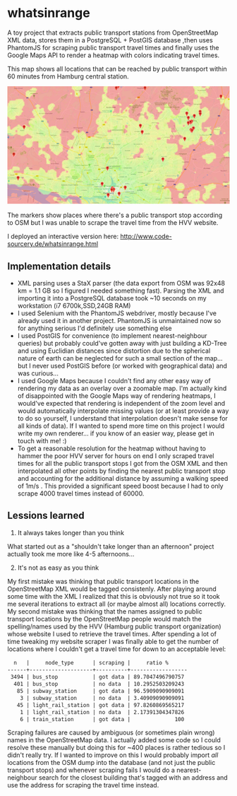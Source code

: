 # whatsinrange

A toy project that extracts public transport stations from OpenStreetMap XML data, stores them in a PostgreSQL + PostGIS database ,then uses PhantomJS for scraping public transport travel times and finally uses the Google Maps API to render a heatmap with colors indicating travel times.

This map shows all locations that can be reached by public transport within 60 minutes from Hamburg central station.

![screenshot](https://github.com/toby1984/whatsinrange/blob/master/screenshot.png?raw=true)

The markers show places where there's a public transport stop according to OSM but I was unable to scrape the travel time from the HVV website.

I deployed an interactive version here: http://www.code-sourcery.de/whatsinrange.html

## Implementation details

- XML parsing uses a StaX parser (the data export from OSM was 92x48 km = 1.1 GB so I figured I needed something fast). Parsing the XML and importing it into a PostgreSQL database took ~10 seconds on my workstation (i7 6700k,SSD,24GB RAM)
- I used Selenium with the PhantomJS webdriver, mostly because I've already used it in another project. PhantomJS is unmaintained now so for anything serious I'd definitely use something else
- I used PostGIS for convenience (to implement nearest-neighbour queries) but probably could've gotten away with just building a KD-Tree and using Euclidian distances since distortion due to the spherical nature of earth can be neglected for such a small section of the map... but I never used PostGIS before (or worked with geographical data) and was curious...
- I used Google Maps because I couldn't find any other easy way of rendering my data as an overlay over a zoomable map. I'm actually kind of disappointed with the Google Maps way of rendering heatmaps, I would've expected that rendering is independent of the zoom level and would automatically interpolate missing values (or at least provide a way to do so yourself, I understand that interpolation doesn't make sense for all kinds of data). If I wanted to spend more time on this project I would write my own renderer... if you know of an easier way, please get in touch with me! :)
- To get a reasonable resolution for the heatmap without having to hammer the poor HVV server for hours on end I only scraped travel times for all the public transport stops I got from the OSM XML and then interpolated all other points by finding the nearest public transport stop and accounting for the additional distance by assuming a walking speed of 1m/s . This provided a significant speed boost because I had to only scrape 4000 travel times instead of 60000. 

## Lessions learned

1. It always takes longer than you think

What started out as a "shouldn't take longer than an afternoon" project actually took me more like 4-5 afternoons...

2. It's not as easy as you think

My first mistake was thinking that public transport locations in the OpenStreetMap XML would be tagged consistenly. After playing around some time with the XML I realized that this is obviously not true so it took me several iterations to extract all (or maybe almost all) locations correctly.
My second mistake was thinking that the names assigned to public transport locations by the OpenStreetMap people would match the spelling/names used by the HVV (Hamburg public transport organization) whose website I used to retrieve the travel times. After spending a lot of time tweaking my website scraper I was finally able to get the number of locations where I couldn't get a travel time for down to an acceptable level:

      n   |     node_type      | scraping |     ratio %      
    ------+--------------------+----------+------------------
     3494 | bus_stop           | got data | 89.7047496790757
      401 | bus_stop           | no data  | 10.2952503209243
       85 | subway_station     | got data | 96.5909090909091
        3 | subway_station     | no data  | 3.40909090909091
       45 | light_rail_station | got data | 97.8260869565217
        1 | light_rail_station | no data  | 2.17391304347826
        6 | train_station      | got data |              100

Scraping failures are caused by ambiguous (or sometimes plain wrong) names in the OpenStreetMap data. I actually added some code so I could resolve these manually but doing this for ~400 places is rather tedious so I didn't really try.
If I wanted to improve on this I would probably import *all* locations from the OSM dump into the database (and not just the public transport stops) and whenever scraping fails I would do a nearest-neighbour search for the closest building that's tagged with an address and use the address for scraping the travel time instead.
